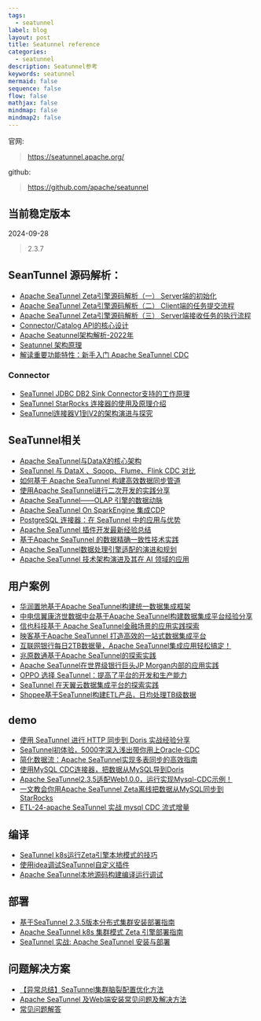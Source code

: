 ```yaml
---
tags:
  - seatunnel
label: blog
layout: post
title: Seatunnel reference
categories:
  - seatunnel
description: Seatunnel参考
keywords: seatunnel
mermaid: false
sequence: false
flow: false
mathjax: false
mindmap: false
mindmap2: false
---
```


官网:

> https://seatunnel.apache.org/

github:

> https://github.com/apache/seatunnel

## 当前稳定版本

2024-09-28

> 2.3.7

## SeanTunnel 源码解析：

- [Apache SeaTunnel Zeta引擎源码解析（一） Server端的初始化](https://mp.weixin.qq.com/s/1jttRomyxDUnghqYTO7nwA)
- [Apache SeaTunnel Zeta引擎源码解析（二） Client端的任务提交流程](https://mp.weixin.qq.com/s/khKtrSwvqqEvogevYiGC0g)
- [Apache SeaTunnel Zeta引擎源码解析（三） Server端接收任务的执行流程](https://mp.weixin.qq.com/s/esTd-15JZXYvjQ5s0KtD7Q)
- [Connector/Catalog API的核心设计](https://mp.weixin.qq.com/s/tCqoAILnlONtAlfj0lHSNg)
- [Apache Seatunnel架构解析-2022年](https://tyrantlucifer.com/seatunnel.html)
- [Seatunnel 架构原理](https://zhuanlan.zhihu.com/p/703409671)
- [解读重要功能特性：新手入门 Apache SeaTunnel CDC](https://xie.infoq.cn/article/a623c258d4aa4b44ad8cdaefb)

### Connector

- [SeaTunnel JDBC DB2 Sink Connector支持的工作原理](https://mp.weixin.qq.com/s/Sqc5y8C58a7RoSSuNQGFuA)
- [SeaTunnel StarRocks 连接器的使用及原理介绍](https://mp.weixin.qq.com/s/q4fYZs4_JJd250W1BQsvZA)
- [SeaTunnel连接器V1到V2的架构演进与探究](https://tyrantlucifer.com/seatunnel-api.html)

## SeaTunnel相关

- [Apache SeaTunnel与DataX的核心架构](https://mp.weixin.qq.com/s/k54OtFH57cZ3Jnh94__8og)
- [SeaTunnel 与 DataX 、Sqoop、Flume、Flink CDC 对比](https://mp.weixin.qq.com/s/ayQIz7ImOI_IhaOmMB5pnA)
- [如何基于 Apache SeaTunnel 构建高效数据同步管道](https://mp.weixin.qq.com/s/iaZryfC2b5ceKkdTJJJsag)
- [使用Apache SeaTunnel进行二次开发的实践分享](https://mp.weixin.qq.com/s/WMGKxdXZKa5lJ_tSYw6xaA)
- [Apache SeaTunnel——OLAP 引擎的数据动脉](https://mp.weixin.qq.com/s/-9F7Np4XUoQt7U0hEk741g)
- [Apache SeaTunnel On SparkEngine 集成CDP](https://mp.weixin.qq.com/s/8HmIyUh9jhTBO_bS5Ivrsg)
- [PostgreSQL 连接器：在 SeaTunnel 中的应用与优势](https://mp.weixin.qq.com/s/-qXuwib1Sm_9qwsX5uQIZg)
- [Apache SeaTunnel 插件开发最新经验总结](https://mp.weixin.qq.com/s/l2hGbuBmb1xlXIEsXzfvCg)
- [基于Apache SeaTunnel 的数据精确一致性技术实践](https://mp.weixin.qq.com/s/cn9QCS-o8fYkilPHUoT_9g)
- [Apache SeaTunnel数据处理引擎适配的演进和规划](https://blog.csdn.net/weixin_54625990/article/details/141395548)
- [Apache SeaTunnel 技术架构演进及其在 AI 领域的应用](https://my.oschina.net/SeaTunnel/blog/15523713)

## 用户案例

- [华润置地基于Apache SeaTunnel构建统一数据集成框架](https://mp.weixin.qq.com/s/br5zzwHnZVGwyIVtuOIsLQ)
- [中电信翼康济世数据中台基于Apache SeaTunnel构建数据集成平台经验分享](https://mp.weixin.qq.com/s/SitGSc9iZYlH-nLpGR0AJw)
- [信也科技基于 Apache SeaTunnel金融场景的应用实践探索](https://mp.weixin.qq.com/s/71Yrbo5RO6FANJzzf3dZag)
- [映客基于Apache SeaTunnel 打造高效的一站式数据集成平台](https://mp.weixin.qq.com/s/L7EsQkmEA1nQQppYN8LEyA)
- [互联网银行每日2TB数据量，Apache SeaTunnel集成应用轻松搞定！](https://mp.weixin.qq.com/s/OhqHt0S7Qir-JAXjpedosg)
- [兆原数通基于Apache SeaTunnel的探索实践](https://mp.weixin.qq.com/s/tWrXYJJDmzf4LgZGG7Tl3w)
- [Apache SeaTunnel在世界级银行巨头JP Morgan内部的应用实践](https://mp.weixin.qq.com/s/hNXnX__P7Ys1paAELZcszg)
- [OPPO 选择 SeaTunnel：提高了平台的开发和生产能力](https://mp.weixin.qq.com/s/_wGHvLcs52hJ_YqesQXQBg)
- [SeaTunnel 在天翼云数据集成平台的探索实践](https://xie.infoq.cn/article/4df74ef7587c2e41a59b02682)
- [Shopee基于SeaTunnel构建ETL产品，日均处理TB级数据](https://ost.51cto.com/posts/18337)

## demo

- [使用 SeaTunnel 进行 HTTP 同步到 Doris 实战经验分享](https://mp.weixin.qq.com/s/yECfiHxRxkCEHP4k4qJ5ww)
- [SeaTunnel初体验，5000字深入浅出带你用上Oracle-CDC](https://mp.weixin.qq.com/s/NXaWCTKXg5aYYO0OVUjw1w)
- [简化数据流：Apache SeaTunnel实现多表同步的高效指南](https://mp.weixin.qq.com/s/Cub7RBgCxWlBzkT_Q99rHw)
- [使用MySQL CDC连接器，把数据从MySQL导到Doris](https://mp.weixin.qq.com/s/AUdhJL4KogPJDMekr9DsAw)
- [Apache SeaTunnel2.3.5适配Web1.0.0，运行实现Mysql-CDC示例！](https://mp.weixin.qq.com/s/l5a1VRG6D_STSN_oiwGnjA)
- [一文教会你用Apache SeaTunnel Zeta离线把数据从MySQL同步到StarRocks](https://mp.weixin.qq.com/s/mEg4G9zSTz9MaGMXpJA0aw)
- [ETL-24-apache SeaTunnel 实战 mysql CDC 流式增量](https://houbb.github.io/2024/01/05/etl-data-sync-24-apache-SeaTunnel-inaction-03-cdc)

## 编译

- [SeaTunnel k8s运行Zeta引擎本地模式的技巧](https://mp.weixin.qq.com/s/ZfIjNGLaYcpxkrz5ygsApA)
- [使用idea调试SeaTunnel自定义插件](https://mp.weixin.qq.com/s/vhfKnW6z_4ztrivn8Nvh8A)
- [Apache SeaTunnel本地源码构建编译运行调试](https://mp.weixin.qq.com/s/xztn0EOaZ9BctsbJVd9DRA)

## 部署

- [基于SeaTunnel 2.3.5版本分布式集群安装部署指南](https://mp.weixin.qq.com/s/o72D_Xik1g1PgiPz0GHJSw)
- [Apache SeaTunnel k8s 集群模式 Zeta 引擎部署指南](https://mp.weixin.qq.com/s/JHwguCGweRChpjkk9fAQaA)
- [SeaTunnel 实战: Apache SeaTunnel 安装与部署](https://blog.csdn.net/bacawa/article/details/140993526)

## 问题解决方案

- [【异常总结】SeaTunnel集群脑裂配置优化方法](https://mp.weixin.qq.com/s/eqEHPw8qaq2kidEm5Dyl2A)
- [Apache SeaTunnel 及Web端安装常见问题及解决方法](https://mp.weixin.qq.com/s/N7M9bCxtZ_tb45IGfxqOjQ)
- [常见问题解答](https://seatunnel.apache.org/docs/2.3.7/faq)
